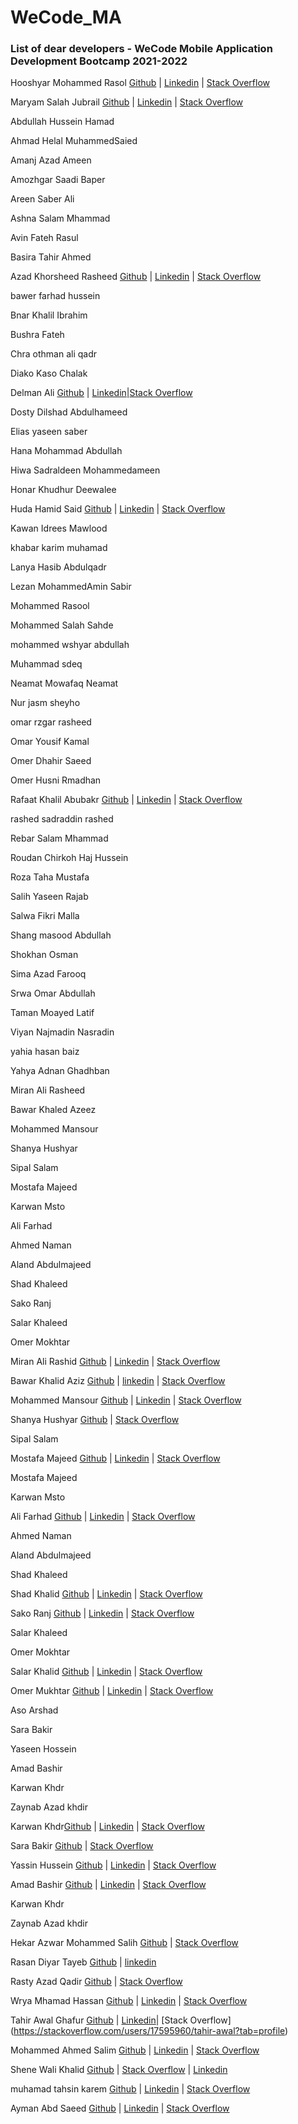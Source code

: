 # WeCode_MA


### List of dear developers - WeCode Mobile Application Development Bootcamp 2021-2022


Hooshyar Mohammed Rasol [Github](https://github.com/hooshyar) | [Linkedin](https://www.linkedin.com/in/hooshyar/) | [Stack Overflow](https://stackoverflow.com/users/10622449/hooshyar)

Maryam Salah Jubrail [Github](https://github.com/MaryyamSalah) |  [Linkedin](http://linkedin.com/in/maryam-salah-29b692139) | [Stack Overflow](https://stackoverflow.com/users/17595130/maryyam-salah)

Abdullah Hussein Hamad

Ahmad Helal MuhammedSaied

Amanj Azad Ameen

Amozhgar Saadi Baper

Areen Saber Ali

Ashna Salam Mhammad

Avin Fateh Rasul

Basira Tahir Ahmed

Azad Khorsheed Rasheed [Github](https://github.com/azadlinavay) |  [Linkedin](https://www.linkedin.com/in/azad-linavay-6b291520b/) | [Stack Overflow](https://stackoverflow.com/users/10904019/azad-linavay) 

bawer farhad hussein

Bnar Khalil Ibrahim

Bushra Fateh

Chra othman ali qadr

Diako Kaso Chalak

Delman Ali [Github](https://github.com/delmanAli) | [Linkedin](https://www.linkedin.com/in/delman-ali-84a994159/)|[Stack Overflow](https://stackoverflow.com/users/17595273/delman-ali) 

Dosty Dilshad Abdulhameed

Elias yaseen saber

Hana Mohammad Abdullah

Hiwa Sadraldeen Mohammedameen

Honar Khudhur Deewalee

Huda Hamid Said [Github](https://github.com/hudahamid )  |  [Linkedin](https://www.linkedin.com/in/huda-hamid-7524a6159)  | [Stack Overflow](https://stackoverflow.com/users/17595301/huda-hamid)

Kawan Idrees Mawlood

khabar karim muhamad

Lanya Hasib Abdulqadr

Lezan MohammedAmin Sabir

Mohammed Rasool

Mohammed Salah Sahde

mohammed wshyar abdullah

Muhammad sdeq

Neamat Mowafaq Neamat

Nur jasm sheyho

omar rzgar rasheed

Omar Yousif Kamal

Omer Dhahir Saeed

Omer Husni Rmadhan

Rafaat Khalil Abubakr [Github](https://github.com/rafaatxalil365) | [Linkedin](https://www.linkedin.com/in/rafaat-abubakir-a929b3213/) | [Stack Overflow](https://stackoverflow.com/users/17352516/rafaat-xalil)

rashed sadraddin rashed

Rebar Salam Mhammad

Roudan Chirkoh Haj Hussein

Roza Taha Mustafa

Salih Yaseen Rajab

Salwa Fikri Malla

Shang masood Abdullah

Shokhan Osman

Sima Azad Farooq

Srwa Omar Abdullah

Taman Moayed Latif

Viyan Najmadin Nasradin

yahia hasan baiz

Yahya Adnan Ghadhban

Miran Ali Rasheed

Bawar Khaled Azeez

Mohammed Mansour

Shanya Hushyar

Sipal Salam

Mostafa Majeed

Karwan Msto

Ali Farhad

Ahmed Naman

Aland Abdulmajeed

Shad Khaleed

Sako Ranj

Salar Khaleed

Omer Mokhtar

Miran Ali Rashid [Github](https://github.com/MiranAliRashid) |  [Linkedin](https://www.linkedin.com/in/miran-ali-82a748178/) | [Stack Overflow](https://stackoverflow.com/users/17595118/miran) 

Bawar Khalid Aziz [Github](https://github.com/BawarX) | [linkedin](https://www.linkedin.com/in/bawar-khalid-265b4b227/) | [Stack Overflow](https://stackoverflow.com/users/14960532/bawar-khalid)

Mohammed Mansour [Github](https://github.com/hooshyar) |  [Linkedin](https://github.com/mohammedmansur) | [Stack Overflow](https://stackoverflow.com/) 

Shanya Hushyar [Github](https://github.com/Shanyahushyar) |  [Stack Overflow](https://stackoverflow.com/users/17595162/shanya-hushyar)

Sipal Salam

Mostafa Majeed [Github]( https://github.com/mstafamajid) |  [Linkedin](https://www.linkedin.com/in/mustafa-majid-166327224) | [Stack Overflow](https://stackoverflow.com/users/17595137/mustafa-majid) 

Mostafa Majeed

Karwan Msto

Ali Farhad [Github](https://github.com/1-Ali-1/) |  [Linkedin](https://www.linkedin.com/in/ali-farhad-90b4b8198) | [Stack Overflow](https://stackoverflow.com/users/14529397/alifarhad-ali) 

Ahmed Naman

Aland Abdulmajeed

Shad Khaleed

Shad Khalid  [Github](https://github.com/shad-khalid) | [Linkedin](https://www.linkedin.com/in/shad-khalid-944545227/) |  [Stack Overflow](https://stackoverflow.com/users/17622725/shad-khalid)

Sako Ranj  [Github](https://github.com/sako-ranj) |  [Linkedin](https://www.linkedin.com/in/sako-ranj-570031213/) | [Stack Overflow](https://stackoverflow.com/users/15195981/sako-ranj) 

Salar Khaleed

Omer Mokhtar

Salar Khalid [Github](https://github.com/salarpro) |  [Linkedin](https://www.linkedin.com/in/salar-pro-13b970120/) | [Stack Overflow](https://stackoverflow.com/users/5862126/salar-pro) 

Omer Mukhtar   [Github](https://github.com/omerrmukhtarr) |  [Linkedin](https://www.linkedin.com/in/omer-mukhtar-950b951b7/) | [Stack Overflow](https://stackoverflow.com/users/17595096/omer-mukhtar?tab=profile)
 
Aso Arshad

Sara Bakir

Yaseen Hossein

Amad Bashir

Karwan Khdr

Zaynab Azad khdir

Karwan Khdr[Github](https://github.com/karwan01) | [Linkedin](https://www.linkedin.com/in/karwan-khdhr-590b5a1a8/) | [Stack Overflow](https://stackoverflow.com/users/17595109/karwan-rasul)

Sara Bakir [Github](https://github.com/Sarahbakr) | [Stack Overflow](https://stackoverflow.com/users/17628902/sarah-bakr) 

Yassin Hussein [Github](https://github.com/Yassin-H-Rassul) | [Linkedin](https://www.linkedin.com/in/yassin-rassul/) | [Stack Overflow](https://stackoverflow.com/users/13059311/yassin-h-rassul)

Amad Bashir  [Github](https://github.com/amad-a96) |  [Linkedin](https://www.linkedin.com/in/amad-bashir-615026227) | [Stack Overflow](https://stackoverflow.com/users/17595120/amad-bashir)

Karwan Khdr

Zaynab Azad khdir

Hekar Azwar Mohammed Salih [Github](https://github.com/HekarAMohammad) | [Stack Overflow](https://stackoverflow.com/users/13974543/hekar-azwar-mohemmad-salih) 

Rasan Diyar Tayeb [Github](https://github.com/titan-ui) | [linkedin](https://stackoverflow.com/users/17604539/titan-ui)

Rasty Azad Qadir [Github](https://github.com/RastyIT97) | [Stack Overflow](https://stackoverflow.com/users/16274767/rasty-azad) 

Wrya Mhamad Hassan [Github](https://github.com/wrya-mhamad) |  [Linkedin](https://www.linkedin.com/in/wrya-mhamad-31024b185/) | [Stack Overflow](https://stackoverflow.com/users/13229231/wrya-mhamad) 

Tahir Awal Ghafur [Github](https://github.com/tatosoll) |  [Linkedin](https://www.linkedin.com/in/tahir-awal-490651201/)| [Stack Overflow] (https://stackoverflow.com/users/17595960/tahir-awal?tab=profile)

Mohammed Ahmed Salim  [Github](https://github.com/mohamed199898) |  [Linkedin](https://www.linkedin.com/in/mohamad-amedy-078467165/) | [Stack Overflow](https://stackoverflow.com/users/17595148/mohammed-ahmed-salim)

Shene Wali Khalid [Github](https://github.com/shenekhalid) | [Stack Overflow](https://stackoverflow.com/users/17595197/shene-wali)  |  [Linkedin](https://www.linkedin.com/mwlite/in/shene-wali-189450228)

muhamad tahsin karem  [Github](https://github.com/muhamad3) |  [Linkedin](https://www.linkedin.com/in/muhamad-tahsin-29b80a1a9) | [Stack Overflow](https://stackoverflow.com/users/14649300/muhamad-tahsin) 

Ayman Abd Saeed [Github](https://github.com/AymanAbd9) |  [Linkedin](https://www.linkedin.com/in/ayman-abd-60838a228/) | [Stack Overflow](https://stackoverflow.com/users/17595097/ayman-abd)


